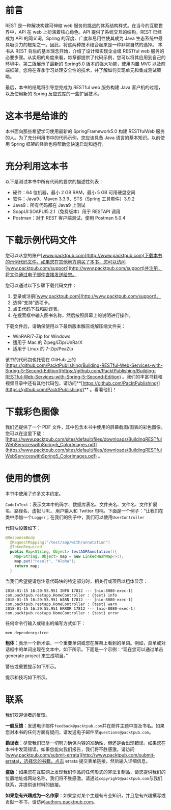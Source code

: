 # 前言

REST 是一种解决构建可伸缩 web 服务的挑战的体系结构样式。在当今的互联世界中，API 在 web 上扮演着核心角色。API 提供了系统交互的结构，REST 已经成为 API 的同义词。Spring 的深度、广度和易用性使其成为 Java 生态系统中最具吸引力的框架之一。因此，将这两种技术结合起来是一种非常自然的选择。
本书从 REST 背后的基本理念开始，介绍了设计和实现企业级 RESTful web 服务的必要步骤。从实用的角度来看，每章都提供了代码示例，您可以将其应用到自己的环境中。第二版展示了最新的 Spring5.0 版本的强大功能，使用内置 MVC 以及前端框架。您将在春季学习处理安全性的技术，并了解如何实现单元和集成测试策略。

最后，本书的结尾将引导您完成为 RESTful web 服务构建 Java 客户机的过程，以及使用新的 Spring 反应式库的一些扩展技术。

# 这本书是给谁的

本书面向那些希望学习使用最新的 SpringFramework5.0 构建 RESTfulWeb 服务的人。为了充分利用书中的代码示例，您应该具备 Java 语言的基本知识。以前使用 Spring 框架的经验也将帮助您快速启动和运行。

# 充分利用这本书

以下是测试本书中所有代码的要求的描述性列表：

*   硬件：64 位机器，最小 2 GB RAM，最小 5 GB 可用硬盘空间
*   软件：Java9、Maven 3.3.9、STS（Spring 工具套件）3.9.2
*   Java9：所有代码都在 Java9 上测试
*   SoapUI:SOAPUI5.2.1（免费版本）用于 RESTAPI 调用
*   Postman：对于 REST 客户端测试，使用 Postman 5.0.4

# 下载示例代码文件

您可以从您的账户[www.packtpub.com](http://www.packtpub.com)下载本书的示例代码文件。如果您在其他地方购买了本书，您可以访问[www.packtpub.com/support](http://www.packtpub.com/support)并注册，将文件通过电子邮件直接发送给您。

您可以通过以下步骤下载代码文件：

1.  登录或注册[www.packtpub.com](http://www.packtpub.com/support)。
2.  选择“支持”选项卡。
3.  点击代码下载和勘误表。
4.  在搜索框中输入图书名称，然后按照屏幕上的说明进行操作。

下载文件后，请确保使用以下最新版本解压或解压缩文件夹：

*   WinRAR/7-Zip for Windows
*   适用于 Mac 的 Zipeg/iZip/UnRarX
*   适用于 Linux 的 7-Zip/PeaZip

该书的代码包也托管在 GitHub 上的[https://github.com/PacktPublishing/Building-RESTful-Web-Services-with-Spring-5-Second-Edition](https://github.com/PacktPublishing/Building-RESTful-Web-Services-with-Spring-5-Second-Edition) 。我们的丰富书籍和视频目录中还有其他代码包，请访问**[https://github.com/PacktPublishing/](https://github.com/PacktPublishing/)** 。看看他们！

# 下载彩色图像

我们还提供了一个 PDF 文件，其中包含本书中使用的屏幕截图/图表的彩色图像。您可以在这里下载：[https://www.packtpub.com/sites/default/files/downloads/BuildingRESTfulWebServiceswithSpring5_ColorImages.pdf](https://www.packtpub.com/sites/default/files/downloads/BuildingRESTfulWebServiceswithSpring5_ColorImages.pdf) 。

# 使用的惯例

本书中使用了许多文本约定。

`CodeInText`：表示文本中的码字、数据库表名、文件夹名、文件名、文件扩展名、路径名、虚拟 URL、用户输入和 Twitter 句柄。下面是一个例子：“让我们在类中添加一个`Logger`；在我们的例子中，我们可以使用`UserController`

代码块设置如下：

```java
@ResponseBody
  @RequestMapping("/test/aop/with/annotation")
  @TokenRequired
  public Map<String, Object> testAOPAnnotation(){
    Map<String, Object> map = new LinkedHashMap<>();
    map.put("result", "Aloha");   
    return map;
  }
```

当我们希望提请您注意代码块的特定部分时，相关行或项目以粗体显示：

```
2018-01-15 16:29:55.951 INFO 17812 --- [nio-8080-exec-1] com.packtpub.restapp.HomeController : {test} info
2018-01-15 16:29:55.951 WARN 17812 --- [nio-8080-exec-1] com.packtpub.restapp.HomeController : {test} warn 
2018-01-15 16:29:55.951 ERROR 17812 --- [nio-8080-exec-1] com.packtpub.restapp.HomeController : {test} error
```

任何命令行输入或输出的编写方式如下：

```
mvn dependency:tree
```

**粗体**：表示一个新术语、一个重要单词或您在屏幕上看到的单词。例如，菜单或对话框中的单词出现在文本中，如下所示。下面是一个示例：“现在您可以通过单击 generate project 来生成项目。”

警告或重要提示如下所示。

提示和技巧如下所示。

# 联系

我们欢迎读者的反馈。

**一般反馈**：发送电子邮件`feedback@packtpub.com`并在邮件主题中提及书名。如果您对本书的任何方面有疑问，请发送电子邮件至`questions@packtpub.com`。

**勘误表**：尽管我们已尽一切努力确保内容的准确性，但还是会出现错误。如果您在本书中发现错误，如果您能向我们报告，我们将不胜感激。请访问[www.packtpub.com/submit-errata](http://www.packtpub.com/submit-errata)，选择您的书籍，点击 errata 提交表单链接，然后输入详细信息。

**盗版**：如果您在互联网上发现我们作品的任何形式的非法复制品，请您提供我们的位置地址或网站名称，我们将不胜感激。请通过`copyright@packtpub.com`与我们联系，并提供该材料的链接。

**如果您有兴趣成为一名作家**：如果您对某个主题有专业知识，并且您有兴趣撰写或贡献一本书，请访问[authors.packtpub.com](http://authors.packtpub.com/)。